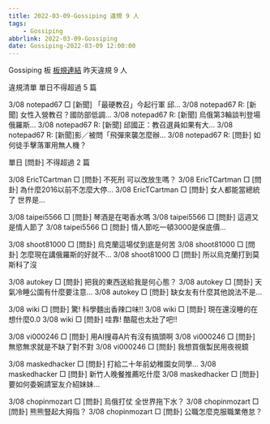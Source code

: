 ```yaml
---
title: 2022-03-09-Gossiping 違規 9 人
tags:
    - Gossiping
abbrlink: 2022-03-09-Gossiping
date: Gossiping-2022-03-09 12:00:00
---
```

Gossiping 板 [板規連結](https://www.ptt.cc/bbs/Gossiping/M.1637425085.A.07D.html)
昨天違規 9 人
<!-- more -->

違規清單
單日不得超過 5 篇

3/08 notepad67 □ [新聞] 「最硬教召」今起行軍 邱…
3/08 notepad67 R: [新聞] 女性入營教召？國防部低調…
3/08 notepad67 R: [新聞] 烏俄第3輪談判登場 俄羅斯…
3/08 notepad67 R: [新聞] 邱國正：教召選員如果有大…
3/08 notepad67 R: [新聞]影／被問「飛彈來襲怎麼辦…
3/08 notepad67 R: [問卦] 如何徒手擊落軍用無人機？

單日 [問卦] 不得超過 2 篇

3/08 EricTCartman □ [問卦] 不死刑 可以改放生嗎？
3/08 EricTCartman □ [問卦] 為什麼2016以前不怎麼大停…
3/08 EricTCartman □ [問卦] 女人都能當總統了 世界是…

3/08 taipei5566 □ [問卦] 琴酒是在喝香水嗎
3/08 taipei5566 □ [問卦] 這週又是情人節了
3/08 taipei5566 □ [問卦] 情人節吃一頓3000是保底價…

3/08 shoot81000 □ [問卦] 烏克蘭這場仗到底是何苦
3/08 shoot81000 □ [問卦] 怎麼現在講俄羅斯的好就不…
3/08 shoot81000 □ [問卦] 所以烏克蘭打到莫斯科了沒

3/08 autokey □ [問卦] 把我的東西送給我是何心態？
3/08 autokey □ [問卦] 天氣冷睡公園有什麼要注意…
3/08 autokey □ [問卦] 缺女友有什麼其他說法不是…

3/08 wiki □ [問卦] 驚! 科學麵出香辣口味!!
3/08 wiki □ [問卦] 現在還沒睡的在想什麼0.0
3/08 wiki □ [問卦] 哇靠! 酷龍也太壯了吧!!

3/08 vi000246 □ [問卦] 用AI搜尋A片有沒有搞頭啊
3/08 vi000246 □ [問卦] 無慾無求就是不缺了對不對
3/08 vi000246 □ [問卦] 我想買俄製民用夜視鏡

3/08 maskedhacker □ [問卦] 打給二十年前幼稚園女同學…
3/08 maskedhacker □ [問卦] 新竹人晚餐推薦吃什麼
3/08 maskedhacker □ [問卦] 要如何委婉請室友介紹妹妹…

3/08 chopinmozart □ [問卦] 烏俄打仗 全世界拖下水？
3/08 chopinmozart □ [問卦] 熊熊豎起大拇指？
3/08 chopinmozart □ [問卦] 公職怎麼克服職業倦怠？